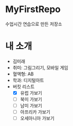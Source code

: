# MyFirstRepo
수업시간 연습으로 만든 저장소

# 내 소개
- 김미래
- 취미: 그림그리기, 모바일 게임
- 혈액형: AB
- 학과: 디지털아트
- 버킷 리스트
  - [X] 유럽 가보기
  - [ ] 북미 가보기
  - [ ] 남미 가보기
  - [ ] 아프리카 가보기
  - [ ] 오세아니아 가보기
